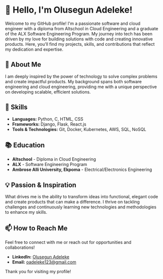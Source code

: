 # 👋 Hello, I'm Olusegun Adeleke!

Welcome to my GitHub profile! I'm a passionate software and cloud engineer with a diploma from Altschool in Cloud Engineering and a graduate of the ALX Software Engineering Program. My journey into tech has been driven by my love for building solutions with code and creating innovative products. Here, you’ll find my projects, skills, and contributions that reflect my dedication and expertise.

## 🌟 About Me

I am deeply inspired by the power of technology to solve complex problems and create impactful products. My background spans both software engineering and cloud engineering, providing me with a unique perspective on developing scalable, efficient solutions.

## 🔧 Skills

- **Languages:** Python, C, HTML, CSS
- **Frameworks:** Django, Flask, React.js
- **Tools & Technologies:** Git, Docker, Kubernetes, AWS, SQL, NoSQL

<!--
## 🚀 Projects

### [Project 1 Name](link-to-project)
*Role: [Your Role]*  
Description: Briefly describe what the project is about, the technologies used, and any significant accomplishments.

### [Project 2 Name](link-to-project)
*Role: [Your Role]*  
Description: Briefly describe what the project is about, the technologies used, and any significant accomplishments.

*(Add more projects as needed)* -->

## 📚 Education

- **Altschool** - Diploma in Cloud Engineering
- **ALX** - Software Engineering Program
- **Ambrose Alli University, Ekpoma** - Electrical/Electronics Engineering

## 💡 Passion & Inspiration

What drives me is the ability to transform ideas into functional, elegant code and create products that can make a difference. I thrive on tackling challenges and continuously learning new technologies and methodologies to enhance my skills.

## 📫 How to Reach Me

Feel free to connect with me or reach out for opportunities and collaborations!

- **LinkedIn:** [Olusegun Adeleke](https://linkedin.com/in/thesegunadeleke)
- **Email:** [oadeleke123@gmail.com](mailto:oadeleke123@gmail.com)

Thank you for visiting my profile!
